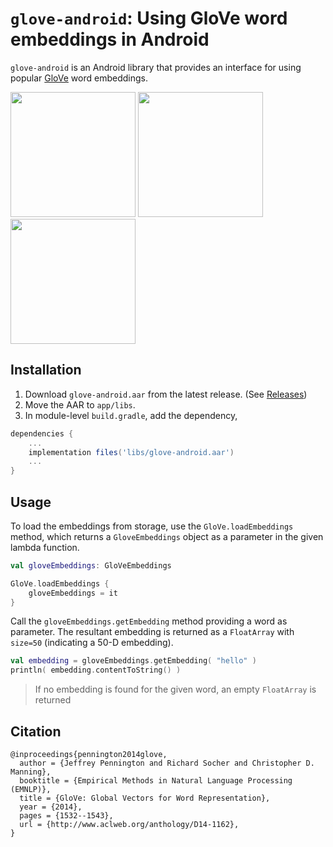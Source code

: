 # `glove-android`: Using GloVe word embeddings in Android

`glove-android` is an Android library that provides an interface for using popular [GloVe](https://nlp.stanford.edu/projects/glove/) 
word embeddings.

<html>
<p float="left">
  <img src="https://user-images.githubusercontent.com/41076823/232805813-e6b28680-1865-4add-9fd2-8712d20abb0c.png" width="200" />
  <img src="https://user-images.githubusercontent.com/41076823/232805936-82a0f3fb-dcd6-4e7f-9ab2-db2793a06c39.png" width="200" /> 
  <img src="https://user-images.githubusercontent.com/41076823/232806007-ad5e48df-403a-4aca-87b5-be6f660b303e.png" width="200" />
</p>
</html>

## Installation

1. Download `glove-android.aar` from the latest release. (See [Releases](https://github.com/shubham0204/glove-android/releases))
2. Move the AAR to `app/libs`.
3. In module-level `build.gradle`, add the dependency,

```groovy
dependencies {
    ...
    implementation files('libs/glove-android.aar')
    ...
}
```

## Usage

To load the embeddings from storage, use the `GloVe.loadEmbeddings` method, which returns a `GloveEmbeddings` 
object as a parameter in the given lambda function.

```kotlin
val gloveEmbeddings: GloVeEmbeddings

GloVe.loadEmbeddings {
    gloveEmbeddings = it
}
```

Call the `gloveEmbeddings.getEmbedding` method providing a word as parameter. The resultant embedding 
is returned as a `FloatArray` with `size=50` (indicating a 50-D embedding).

```kotlin
val embedding = gloveEmbeddings.getEmbedding( "hello" )
println( embedding.contentToString() )
```

> If no embedding is found for the given word, an empty `FloatArray` is returned

## Citation

```text
@inproceedings{pennington2014glove,
  author = {Jeffrey Pennington and Richard Socher and Christopher D. Manning},
  booktitle = {Empirical Methods in Natural Language Processing (EMNLP)},
  title = {GloVe: Global Vectors for Word Representation},
  year = {2014},
  pages = {1532--1543},
  url = {http://www.aclweb.org/anthology/D14-1162},
}
```
